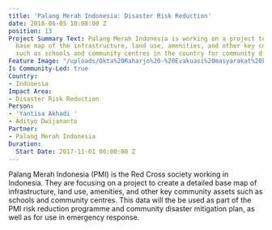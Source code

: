 ```yaml
---
title: 'Palang Merah Indonesia: Disaster Risk Reduction'
date: 2018-06-05 10:08:00 Z
position: 13
Project Summary Text: Palang Merah Indonesia is working on a project to create a detailed
  base map of the infrastructure, land use, amenities, and other key community assets
  such as schools and community centres in the country for community disaster planning.
Feature Image: "/uploads/Okta%20Raharjo%20-%20Evakuasi%20masyarakat%20korban%20banjir%20Desa%20Ujung%20Gede%20Kabupaten%20Pemalang.jpg"
Is Community-Led: true
Country:
- Indonesia
Impact Area:
- Disaster Risk Reduction
Person:
- 'Yantisa Akhadi '
- Adityo Dwijananto
Partner:
- Palang Merah Indonesia
Duration:
  Start Date: 2017-11-01 00:00:00 Z
---
```


Palang Merah Indonesia (PMI) is the Red Cross society working in Indonesia. They are focusing on a project to create a detailed base map of infrastructure, land use, amenities, and other key community assets such as schools and community centres. This data will the be used as part of the PMI risk reduction programme and community disaster mitigation plan, as well as for use in emergency response.